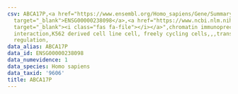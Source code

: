 ```yaml
---
csv: ABCA17P,<a href="https://www.ensembl.org/Homo_sapiens/Gene/Summary?db=core;g=ENSG00000238098"
  target="_blank">ENSG00000238098</a>,<a href="https://www.ncbi.nlm.nih.gov/pubmed/23959860"
  target="_blank"><i class="fas fa-file"></i></a>",chromatin immunoprecipitation assay,direct
  interaction,K562 derived cell line cell, freely cycling cells,,,transcriptional
  regulation,
data_alias: ABCA17P
data_id: ENSG00000238098
data_numevidence: 1
data_species: Homo sapiens
data_taxid: '9606'
title: ABCA17P
---
```

